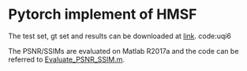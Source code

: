 # Pytorch implement of HMSF

The test set, gt set and results can be downloaded at [link](https://pan.baidu.com/s/1KDkAYmom6ex2fz_WgwZuig). code:uqi6 

The PSNR/SSIMs are evaluated on Matlab R2017a and the code can be referred to [Evaluate_PSNR_SSIM.m](https://github.com/yulunzhang/RCAN/blob/master/RCAN_TestCode/Evaluate_PSNR_SSIM.m).

